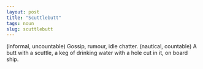 ```yaml
---
layout: post
title: "Scuttlebutt"
tags: noun
slug: scuttlebutt
---
```

(informal, uncountable) Gossip, rumour, idle chatter.
(nautical, countable) A butt with a scuttle, a keg of drinking water with a hole cut in it, on board ship.

